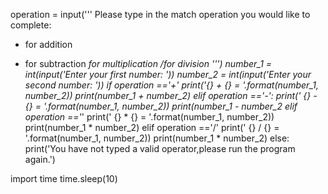 operation = input('''
Please type in the match operation you would like to complete:
+ for addition
- for subtraction
*for multiplication
/for division
''')
number_1 = int(input('Enter your first number: '))
number_2 = int(input('Enter your second number: '))
if operation =='+'
print('{} + {} = '.format(number_1, number_2))
print(number_1 + number_2)
elif operation =='-':
print(' {} - {} = '.format(number_1, number_2))
print(number_1 - number_2
elif operation =='*'
print(' {} * {} = '.format(number_1, number_2))
print(number_1 * number_2)
elif operation =='/'
print(' {} / {} = '.format(number_1, number_2))
print(number_1 * number_2)
else:
print('You have not typed a valid operator,please run the program again.')

import time
time.sleep(10)
